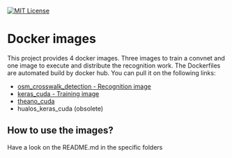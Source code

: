 [![MIT License](https://img.shields.io/badge/license-MIT-blue.svg)](LICENSE.md)

# Docker images

This project provides 4 docker images. Three images to train a convnet and one image to execute and distribute the recognition work.
The Dockerfiles are automated build by docker hub. You can pull it on the following links:
- [osm_crosswalk_detection - Recognition image](https://hub.docker.com/r/geometalab/osm-crosswalk-detection/ "")
- [keras_cuda - Training image](https://hub.docker.com/r/geometalab/keras_cuda/ "")
- [theano_cuda](https://hub.docker.com/r/geometalab/theano_cuda/ "")
- hualos_keras_cuda (obsolete)


## How to use the images?
Have a look on the README.md in the specific folders
